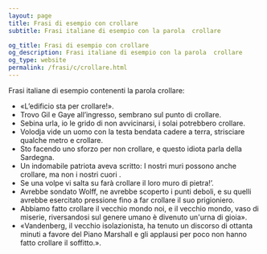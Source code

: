 ```yaml
---
layout: page
title: Frasi di esempio con crollare 
subtitle: Frasi italiane di esempio con la parola  crollare

og_title: Frasi di esempio con crollare 
og_description: Frasi italiane di esempio con la parola  crollare
og_type: website
permalink: /frasi/c/crollare.html
---
```


Frasi italiane di esempio contenenti la parola crollare:


- «L’edificio sta per crollare!».
- Trovo Gil e Gaye all’ingresso, sembrano sul punto di crollare.
- Sebina urla, io le grido di non avvicinarsi, i solai potrebbero crollare.
- Volodja vide un uomo con la testa bendata cadere a terra, strisciare qualche metro e crollare.
- Sto facendo uno sforzo per non crollare, e questo idiota parla della Sardegna.
- Un indomabile patriota aveva scritto: I nostri muri possono anche crollare, ma non i nostri cuori .
- Se una volpe vi salta su farà crollare il loro muro di pietra!’.
- Avrebbe sondato Wolff, ne avrebbe scoperto i punti deboli, e su quelli avrebbe esercitato pressione fino a far crollare il suo prigioniero.
- Abbiamo fatto crollare il vecchio mondo noi, e il vecchio mondo, vaso di miserie, riversandosi sul genere umano è divenuto un'urna di gioia».
- «Vandenberg, il vecchio isolazionista, ha tenuto un discorso di ottanta minuti a favore del Piano Marshall e gli applausi per poco non hanno fatto crollare il soffitto.».
